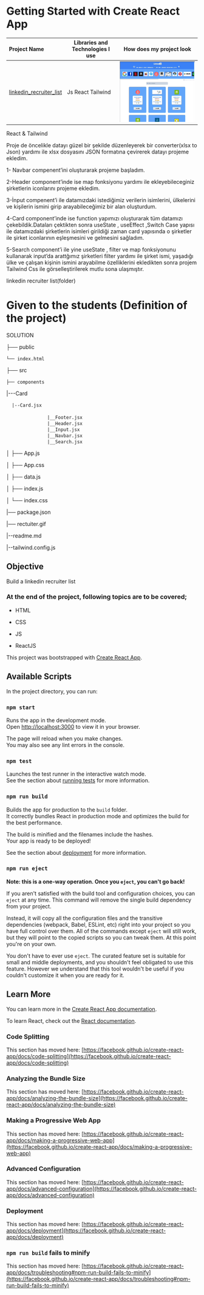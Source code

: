 # Getting Started with Create React App

  Project Name       |Libraries and Technologies I use     |How does my project look   
:-------------------------|-------------------------|-------------------------
[linkedin_recruiter_list](https://recruiter-lists.vercel.app/)| Js React Tailwind | ![linkedin_recruiter_list](recruiter.gif)


React & Tailwind 

Proje de öncelikle datayı güzel bir şekilde düzenleyerek bir converter(xlsx to Json) yardımı ile xlsx dosyasını JSON formatına çevirerek datayı  projeme ekledim.

1- Navbar compenent’ini oluşturarak projeme başladım.

2-Header component’inde ise map fonksiyonu yardımı ile ekleyebileceginiz şirketlerin iconlarını  projeme ekledim.

3-İnput compenent’i ile  datamızdaki istediğimiz verilerin  isimlerini, ülkelerini ve kişilerin ismini girip arayabileceğimiz bir alan oluşturdum.

4-Card component’inde ise  function yapımızı oluşturarak tüm datamızı  çekebildik.Dataları çektikten sonra  useState , useEffect ,Switch Case yapısı ile 
datamızdaki şirketlerin isimleri girildiği zaman card yapısında o şirketler ile şirket iconlarının eşleşmesini ve gelmesini sağladım.

5-Search component’i ile yine useState ,  filter ve map fonksiyonunu kullanarak input’da arattğımız şirketleri filter yardımı ile şirket ismi, yaşadığı ülke ve çalışan kişinin ismini arayabilme  özelliklerini ekledikten sonra  projem Tailwind Css ile görselleştirilerek mutlu sona ulaşmıştır.


linkedin recruiter list(folder)

# Given to the students (Definition of the project)

SOLUTION


├── public

    └── index.html

├── src

    ├── components

 |---Card
 
      |--Card.jsx
      
                   |__Footer.jsx
                   |__Header.jsx
                   |__Input.jsx
                   |__Navbar.jsx
                   |__Search.jsx

│    ├── App.js

│    ├── App.css

│    ├── data.js

│    ├── index.js

│    └── index.css

|── package.json

|── rectuiter.gif

|--readme.md

|--tailwind.config.js



## Objective

Build a linkedin recruiter list 

### At the end of the project, following topics are to be covered;

- HTML

- CSS

- JS

- ReactJS



This project was bootstrapped with [Create React App](https://github.com/facebook/create-react-app).

## Available Scripts

In the project directory, you can run:

### `npm start`

Runs the app in the development mode.\
Open [http://localhost:3000](http://localhost:3000) to view it in your browser.

The page will reload when you make changes.\
You may also see any lint errors in the console.

### `npm test`

Launches the test runner in the interactive watch mode.\
See the section about [running tests](https://facebook.github.io/create-react-app/docs/running-tests) for more information.

### `npm run build`

Builds the app for production to the `build` folder.\
It correctly bundles React in production mode and optimizes the build for the best performance.

The build is minified and the filenames include the hashes.\
Your app is ready to be deployed!

See the section about [deployment](https://facebook.github.io/create-react-app/docs/deployment) for more information.

### `npm run eject`

**Note: this is a one-way operation. Once you `eject`, you can't go back!**

If you aren't satisfied with the build tool and configuration choices, you can `eject` at any time. This command will remove the single build dependency from your project.

Instead, it will copy all the configuration files and the transitive dependencies (webpack, Babel, ESLint, etc) right into your project so you have full control over them. All of the commands except `eject` will still work, but they will point to the copied scripts so you can tweak them. At this point you're on your own.

You don't have to ever use `eject`. The curated feature set is suitable for small and middle deployments, and you shouldn't feel obligated to use this feature. However we understand that this tool wouldn't be useful if you couldn't customize it when you are ready for it.

## Learn More

You can learn more in the [Create React App documentation](https://facebook.github.io/create-react-app/docs/getting-started).

To learn React, check out the [React documentation](https://reactjs.org/).

### Code Splitting

This section has moved here: [https://facebook.github.io/create-react-app/docs/code-splitting](https://facebook.github.io/create-react-app/docs/code-splitting)

### Analyzing the Bundle Size

This section has moved here: [https://facebook.github.io/create-react-app/docs/analyzing-the-bundle-size](https://facebook.github.io/create-react-app/docs/analyzing-the-bundle-size)

### Making a Progressive Web App

This section has moved here: [https://facebook.github.io/create-react-app/docs/making-a-progressive-web-app](https://facebook.github.io/create-react-app/docs/making-a-progressive-web-app)

### Advanced Configuration

This section has moved here: [https://facebook.github.io/create-react-app/docs/advanced-configuration](https://facebook.github.io/create-react-app/docs/advanced-configuration)

### Deployment

This section has moved here: [https://facebook.github.io/create-react-app/docs/deployment](https://facebook.github.io/create-react-app/docs/deployment)

### `npm run build` fails to minify

This section has moved here: [https://facebook.github.io/create-react-app/docs/troubleshooting#npm-run-build-fails-to-minify](https://facebook.github.io/create-react-app/docs/troubleshooting#npm-run-build-fails-to-minify)

